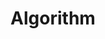 ---
layout: tag-list
type: tag
title: Algorithm
slug: algorithm
category: test
sidebar: true
order: 1
description: >
   Algorithm study / Problem solutions
---